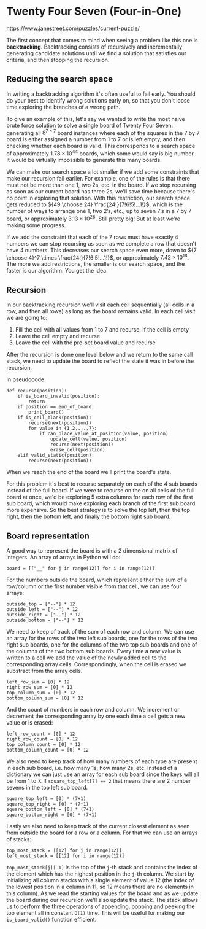 # Twenty Four Seven (Four-in-One)
https://www.janestreet.com/puzzles/current-puzzle/

The first concept that comes to mind when seeing a problem like this one is **backtracking**. Backtracking consists of recursively and incrementally generating candidate solutions until we find a solution that satisfies our criteria, and then stopping the recursion.

## Reducing the search space

In writing a backtracking algorithm it's often useful to fail early. You should do your best to identify wrong solutions early on, so that you don't loose time exploring the branches of a wrong path.

To give an example of this, let's say we wanted to write the most naive brute force solution to solve a single board of Twenty Four Seven: generating all $8^{7\times7}$ board instances where each of the squares in the 7 by 7 board is either assigned a number from 1 to 7 or is left empty, and then checking whether each board is valid. This corresponds to a search space of approximately $1.78 \times 10^{44}$ boards, which some would say is big number. It would be virtually impossible to generate this many boards.

We can make our search space a lot smaller if we add some constraints that make our recursion fail earlier. For example, one of the rules is that there must not be more than one 1, two 2s, etc. in the board. If we stop recursing as soon as our current board has three 2s, we'll save time because there's no point in exploring that solution. With this restriction, our search space gets reduced to ${49 \choose 24} \frac{24!}{7!6!5!...1!}$, which is the number of ways to arrange one 1, two 2’s, etc., up to seven 7’s in a 7 by 7 board, or approximately $3.13 \times 10^{26}$. Still pretty big! But at least we're making some progress.

If we add the constraint that each of the 7 rows must have exactly 4 numbers we can stop recursing as soon as we complete a row that doesn't have 4 numbers. This decreases our search space even more, down to ${7 \choose 4}^7 \times \frac{24!}{7!6!5!...1!}$, or approximately $7.42 \times 10^{18}$. The more we add restrictions, the smaller is our search space, and the faster is our algorithm. You get the idea.

## Recursion

In our backtracking recursion we'll visit each cell sequentially (all cells in a row, and then all rows) as long as the board remains valid. In each cell visit we are going to:

1. Fill the cell with all values from 1 to 7 and recurse, if the cell is empty
2. Leave the cell empty and recurse
3. Leave the cell with the pre-set board value and recurse

After the recursion is done one level below and we return to the same call stack, we need to update the board to reflect the state it was in before the recursion.

In pseudocode:
```
def recurse(position):
	if is_board_invalid(position):
		return
	if position == end_of_board:
		print_board()
	if is_cell_blank(position):
		recurse(next(position))
		for value in {1,2,...,7}:
			if can_place_value_at_position(value, position)
				update_cell(value, position)
				recurse(next(position))
				erase_cell(position)
	elif valid_static(position):
		recurse(next(position))
```

When we reach the end of the board we'll print the board's state.

For this problem it's best to recurse separately on each of the 4 sub boards instead of the full board. If we were to recurse on the on all cells of the full board at once, we'd be exploring 5 extra columns for each row of the first sub board, which would make exploring each branch of the first sub board more expensive. So the best strategy is to solve the top left, then the top right, then the bottom left, and finally the bottom right sub board.

## Board representation

A good way to represent the board is with a 2 dimensional matrix of integers. An array of arrays in Python will do:
```
board = [["__" for j in range(12)] for i in range(12)]
```
For the numbers outside the board, which represent either the sum of a row/column or the first number visible from that cell, we can use four arrays:
```
outside_top = ["--"] * 12
outside_left = ["--"] * 12
outside_right = ["--"] * 12
outside_bottom = ["--"] * 12
```
We need to keep of track of the sum of each row and column. We can use an array for the rows of the two left sub boards, one for the rows of the two right sub boards, one for the columns of the two top sub boards and one of the columns of the two bottom sub boards. Every time a new value is written to a cell we add the value of the newly added cell to the corresponding array cells. Correspondingly, when the cell is erased we substract from the array cells.
```
left_row_sum = [0] * 12
right_row_sum = [0] * 12
top_column_sum = [0] * 12
bottom_column_sum = [0] * 12
```
And the count of numbers in each row and column. We increment or decrement the corresponding array by one each time a cell gets a new value or is erased:
```
left_row_count = [0] * 12
right_row_count = [0] * 12
top_column_count = [0] * 12
bottom_column_count = [0] * 12
```
We also need to keep track of how many numbers of each type are present in each sub board, i.e. how many 1s, how many 2s, etc. Instead of a dictionary we can just use an array for each sub board since the keys will all be from 1 to 7. If `square_top_left[7] == 2` that means there are 2 number sevens in the top left sub board.
```
square_top_left = [0] * (7+1)
square_top_right = [0] * (7+1)
square_bottom_left = [0] * (7+1)
square_bottom_right = [0] * (7+1)
```
Lastly we also need to keep track of the current closest element as seen from outside the board for a row or a column. For that we can use an arrays of stacks:
```
top_most_stack = [[12] for j in range(12)]
left_most_stack = [[12] for i in range(12)]
```
`top_most_stack[j][-1]` is the top of the `j`-th stack and contains the index of the element which has the highest position in the `j`-th column. We start by initializing all column stacks with a single element of value 12 (the index of the lowest position in a column in 11, so 12 means there are no elements in this column). As we read the starting values for the board and as we update the board during our recursion we'll also update the stack. The stack allows us to perform the three operations of appending, popping and peeking the top element all in constant `O(1)` time. This will be useful for making our `is_board_valid()` function efficient.

